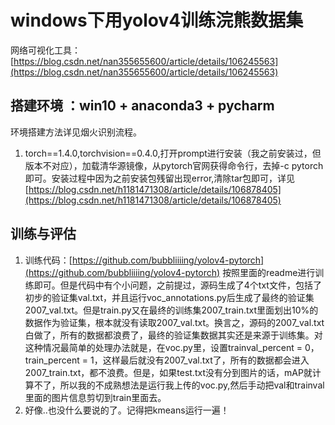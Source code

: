 # windows下用yolov4训练浣熊数据集 #  
网络可视化工具：[https://blog.csdn.net/nan355655600/article/details/106245563](https://blog.csdn.net/nan355655600/article/details/106245563)  
## 搭建环境 ：win10 + anaconda3 + pycharm ##
环境搭建方法详见烟火识别流程。  
1. torch==1.4.0,torchvision==0.4.0,打开prompt进行安装（我之前安装过，但版本不对应），加载清华源镜像，从pytorch官网获得命令行，去掉-c pytorch即可。安装过程中因为之前安装包残留出现error,清除tar包即可，详见[https://blog.csdn.net/h1181471308/article/details/106878405](https://blog.csdn.net/h1181471308/article/details/106878405)
## 训练与评估 ##
1. 训练代码：[https://github.com/bubbliiiing/yolov4-pytorch](https://github.com/bubbliiiing/yolov4-pytorch)  按照里面的readme进行训练即可。但是代码中有个小问题，之前提过，源码生成了4个txt文件，包括了初步的验证集val.txt，并且运行voc_annotations.py后生成了最终的验证集2007_val.txt。但是train.py又在最终的训练集2007_train.txt里面划出10%的数据作为验证集，根本就没有读取2007_val.txt。换言之，源码的2007_val.txt白做了，所有的数据都浪费了，最终的验证集数据其实还是来源于训练集。对这种情况最简单的处理办法就是，在voc.py里，设置trainval_percent = 0，train_percent = 1，这样最后就没有2007_val.txt了，所有的数据都会进入2007_train.txt，都不浪费。但是，如果test.txt没有分到图片的话，mAP就计算不了，所以我的不成熟想法是运行我上传的voc.py,然后手动把val和trainval里面的图片信息剪切到train里面去。
2. 好像..也没什么要说的了。记得把kmeans运行一遍！


